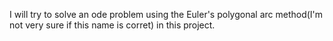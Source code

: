 I will try to solve an ode problem using the Euler's polygonal arc method(I'm not very sure if this name is corret) in this project.